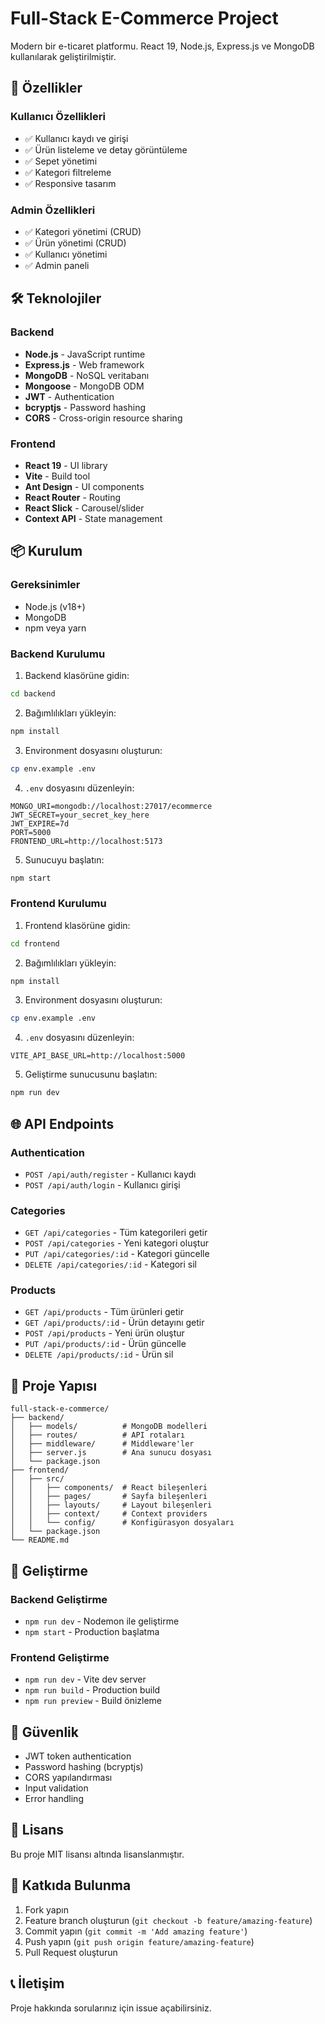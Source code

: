 # Full-Stack E-Commerce Project

Modern bir e-ticaret platformu. React 19, Node.js, Express.js ve MongoDB kullanılarak geliştirilmiştir.

## 🚀 Özellikler

### Kullanıcı Özellikleri
- ✅ Kullanıcı kaydı ve girişi
- ✅ Ürün listeleme ve detay görüntüleme
- ✅ Sepet yönetimi
- ✅ Kategori filtreleme
- ✅ Responsive tasarım

### Admin Özellikleri
- ✅ Kategori yönetimi (CRUD)
- ✅ Ürün yönetimi (CRUD)
- ✅ Kullanıcı yönetimi
- ✅ Admin paneli

## 🛠️ Teknolojiler

### Backend
- **Node.js** - JavaScript runtime
- **Express.js** - Web framework
- **MongoDB** - NoSQL veritabanı
- **Mongoose** - MongoDB ODM
- **JWT** - Authentication
- **bcryptjs** - Password hashing
- **CORS** - Cross-origin resource sharing

### Frontend
- **React 19** - UI library
- **Vite** - Build tool
- **Ant Design** - UI components
- **React Router** - Routing
- **React Slick** - Carousel/slider
- **Context API** - State management

## 📦 Kurulum

### Gereksinimler
- Node.js (v18+)
- MongoDB
- npm veya yarn

### Backend Kurulumu

1. Backend klasörüne gidin:
```bash
cd backend
```

2. Bağımlılıkları yükleyin:
```bash
npm install
```

3. Environment dosyasını oluşturun:
```bash
cp env.example .env
```

4. `.env` dosyasını düzenleyin:
```env
MONGO_URI=mongodb://localhost:27017/ecommerce
JWT_SECRET=your_secret_key_here
JWT_EXPIRE=7d
PORT=5000
FRONTEND_URL=http://localhost:5173
```

5. Sunucuyu başlatın:
```bash
npm start
```

### Frontend Kurulumu

1. Frontend klasörüne gidin:
```bash
cd frontend
```

2. Bağımlılıkları yükleyin:
```bash
npm install
```

3. Environment dosyasını oluşturun:
```bash
cp env.example .env
```

4. `.env` dosyasını düzenleyin:
```env
VITE_API_BASE_URL=http://localhost:5000
```

5. Geliştirme sunucusunu başlatın:
```bash
npm run dev
```

## 🌐 API Endpoints

### Authentication
- `POST /api/auth/register` - Kullanıcı kaydı
- `POST /api/auth/login` - Kullanıcı girişi

### Categories
- `GET /api/categories` - Tüm kategorileri getir
- `POST /api/categories` - Yeni kategori oluştur
- `PUT /api/categories/:id` - Kategori güncelle
- `DELETE /api/categories/:id` - Kategori sil

### Products
- `GET /api/products` - Tüm ürünleri getir
- `GET /api/products/:id` - Ürün detayını getir
- `POST /api/products` - Yeni ürün oluştur
- `PUT /api/products/:id` - Ürün güncelle
- `DELETE /api/products/:id` - Ürün sil

## 📁 Proje Yapısı

```
full-stack-e-commerce/
├── backend/
│   ├── models/          # MongoDB modelleri
│   ├── routes/          # API rotaları
│   ├── middleware/      # Middleware'ler
│   ├── server.js        # Ana sunucu dosyası
│   └── package.json
├── frontend/
│   ├── src/
│   │   ├── components/  # React bileşenleri
│   │   ├── pages/       # Sayfa bileşenleri
│   │   ├── layouts/     # Layout bileşenleri
│   │   ├── context/     # Context providers
│   │   └── config/      # Konfigürasyon dosyaları
│   └── package.json
└── README.md
```

## 🔧 Geliştirme

### Backend Geliştirme
- `npm run dev` - Nodemon ile geliştirme
- `npm start` - Production başlatma

### Frontend Geliştirme
- `npm run dev` - Vite dev server
- `npm run build` - Production build
- `npm run preview` - Build önizleme

## 🚨 Güvenlik

- JWT token authentication
- Password hashing (bcryptjs)
- CORS yapılandırması
- Input validation
- Error handling

## 📝 Lisans

Bu proje MIT lisansı altında lisanslanmıştır.

## 🤝 Katkıda Bulunma

1. Fork yapın
2. Feature branch oluşturun (`git checkout -b feature/amazing-feature`)
3. Commit yapın (`git commit -m 'Add amazing feature'`)
4. Push yapın (`git push origin feature/amazing-feature`)
5. Pull Request oluşturun

## 📞 İletişim

Proje hakkında sorularınız için issue açabilirsiniz. 